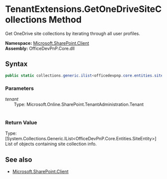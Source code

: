 # TenantExtensions.GetOneDriveSiteCollections Method  
Get OneDrive site collections by iterating through all user profiles.  

**Namespace:** [Microsoft.SharePoint.Client](Microsoft.SharePoint.Client.md)  
**Assembly:** OfficeDevPnP.Core.dll  
## Syntax
```C#
public static collections.generic.ilist<officedevpnp.core.entities.siteentity> GetOneDriveSiteCollections(Tenant tenant)
```
### Parameters
*tenant*  
&emsp;&emsp;Type: Microsoft.Online.SharePoint.TenantAdministration.Tenant  
&emsp;&emsp;  
  
### Return Value
Type: [System.Collections.Generic.IList<OfficeDevPnP.Core.Entities.SiteEntity>]  
List of  objects containing site collection info.

## See also
- [Microsoft.SharePoint.Client](Microsoft.SharePoint.Client.md)
